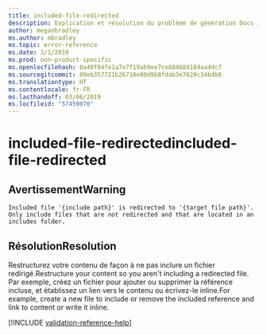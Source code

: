 ```yaml
---
title: included-file-redirected
description: Explication et résolution du problème de génération Docs included-file-redirected
author: meganbradley
ms.author: mbradley
ms.topic: error-reference
ms.date: 3/1/2019
ms.prod: non-product-specific
ms.openlocfilehash: 8a40f04fe1a7e7f19ab9ee7ce684684184aa4dc7
ms.sourcegitcommit: 89eb357721b26710e00d9b8fdab3e7628c34bdb6
ms.translationtype: HT
ms.contentlocale: fr-FR
ms.lasthandoff: 03/06/2019
ms.locfileid: "57459070"
---
```

# <a name="included-file-redirected"></a><span data-ttu-id="e652c-103">included-file-redirected</span><span class="sxs-lookup"><span data-stu-id="e652c-103">included-file-redirected</span></span>

## <a name="warning"></a><span data-ttu-id="e652c-104">Avertissement</span><span class="sxs-lookup"><span data-stu-id="e652c-104">Warning</span></span>

`Included file '{include path}' is redirected to '{target file path}'. Only include files that are not redirected and that are located in an includes folder.`

## <a name="resolution"></a><span data-ttu-id="e652c-105">Résolution</span><span class="sxs-lookup"><span data-stu-id="e652c-105">Resolution</span></span>

<span data-ttu-id="e652c-106">Restructurez votre contenu de façon à ne pas inclure un fichier redirigé.</span><span class="sxs-lookup"><span data-stu-id="e652c-106">Restructure your content so you aren't including a redirected file.</span></span> <span data-ttu-id="e652c-107">Par exemple, créez un fichier pour ajouter ou supprimer la référence incluse, et établissez un lien vers le contenu ou écrivez-le inline.</span><span class="sxs-lookup"><span data-stu-id="e652c-107">For example, create a new file to include or remove the included reference and link to content or write it inline.</span></span>

<!--make sure to add this file to your includes folder and verify the path-->
[!INCLUDE [validation-reference-help](includes/validation-reference-help.md)]
